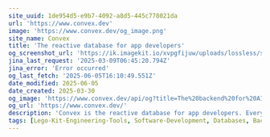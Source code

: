 ```yaml
---
site_uuid: 1de954d5-e9b7-4092-a8d5-445c778021da
url: 'https://www.convex.dev'
image: 'https://www.convex.dev/og_image.png'
site_name: Convex
title: 'The reactive database for app developers'
og_screenshot_url: 'https://ik.imagekit.io/xvpgfijuw/uploads/lossless/screenshots/20250604_Convex_og_screenshot.jpeg'
jina_last_request: '2025-03-09T06:45:20.794Z'
jina_error: 'Error occurred'
og_last_fetch: '2025-06-05T16:10:49.551Z'
date_modified: 2025-06-05
date_created: 2025-03-30
og_image: 'https://www.convex.dev/api/og?title=The%20backend%20for%20AI'
og_url: 'https://www.convex.dev/'
description: 'Convex is the reactive database for app developers. Everything you need to build your full-stack project.'
tags: [Lego-Kit-Engineering-Tools, Software-Development, Databases, Backend-As-A-Service]
---
```


